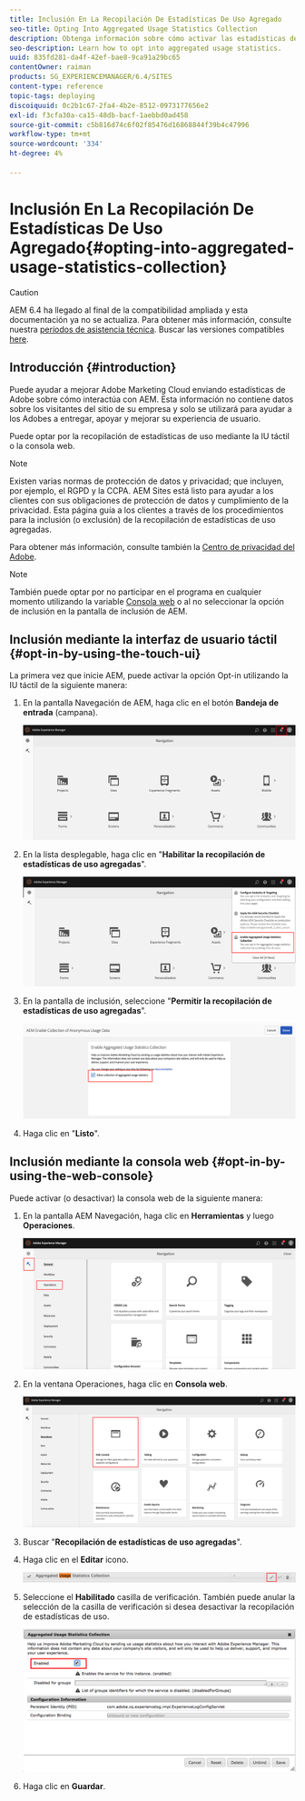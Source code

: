 ```yaml
---
title: Inclusión En La Recopilación De Estadísticas De Uso Agregado
seo-title: Opting Into Aggregated Usage Statistics Collection
description: Obtenga información sobre cómo activar las estadísticas de uso agregadas.
seo-description: Learn how to opt into aggregated usage statistics.
uuid: 835fd281-da4f-42ef-bae8-9ca91a29bc65
contentOwner: raiman
products: SG_EXPERIENCEMANAGER/6.4/SITES
content-type: reference
topic-tags: deploying
discoiquuid: 0c2b1c67-2fa4-4b2e-8512-0973177656e2
exl-id: f3cfa30a-ca15-48db-bacf-1aebbd0ad458
source-git-commit: c5b816d74c6f02f85476d16868844f39b4c47996
workflow-type: tm+mt
source-wordcount: '334'
ht-degree: 4%

---
```


# Inclusión En La Recopilación De Estadísticas De Uso Agregado{#opting-into-aggregated-usage-statistics-collection}

>[!CAUTION]
>
>AEM 6.4 ha llegado al final de la compatibilidad ampliada y esta documentación ya no se actualiza. Para obtener más información, consulte nuestra [períodos de asistencia técnica](https://helpx.adobe.com/es/support/programs/eol-matrix.html). Buscar las versiones compatibles [here](https://experienceleague.adobe.com/docs/).

## Introducción {#introduction}

Puede ayudar a mejorar Adobe Marketing Cloud enviando estadísticas de Adobe sobre cómo interactúa con AEM. Esta información no contiene datos sobre los visitantes del sitio de su empresa y solo se utilizará para ayudar a los Adobes a entregar, apoyar y mejorar su experiencia de usuario.

Puede optar por la recopilación de estadísticas de uso mediante la IU táctil o la consola web.

>[!NOTE]
>
>Existen varias normas de protección de datos y privacidad; que incluyen, por ejemplo, el RGPD y la CCPA. AEM Sites está listo para ayudar a los clientes con sus obligaciones de protección de datos y cumplimiento de la privacidad. Esta página guía a los clientes a través de los procedimientos para la inclusión (o exclusión) de la recopilación de estadísticas de uso agregadas.
>
>Para obtener más información, consulte también la [Centro de privacidad del Adobe](https://www.adobe.com/es/privacy.html).

>[!NOTE]
>
>También puede optar por no participar en el programa en cualquier momento utilizando la variable [Consola web](/help/sites-deploying/opt-in-aggregated-usage-statistics.md#opt-in-by-using-the-web-console) o al no seleccionar la opción de inclusión en la pantalla de inclusión de AEM.

## Inclusión mediante la interfaz de usuario táctil {#opt-in-by-using-the-touch-ui}

La primera vez que inicie AEM, puede activar la opción Opt-in utilizando la IU táctil de la siguiente manera:

1. En la pantalla Navegación de AEM, haga clic en el botón **Bandeja de entrada** (campana).

   ![usage_statistics snavigationscreen](assets/usage_statisticsnavigationscreen.png)

1. En la lista desplegable, haga clic en &quot;**Habilitar la recopilación de estadísticas de uso agregadas**&quot;.

   ![usage_statistics snavigationscreen2](assets/usage_statisticsnavigationscreen2.png)

1. En la pantalla de inclusión, seleccione &quot;**Permitir la recopilación de estadísticas de uso agregadas**&quot;.

   ![usage_estadticsopt-inscreen](assets/usage_statisticsopt-inscreen.png)

1. Haga clic en &quot;**Listo**&quot;.

## Inclusión mediante la consola web {#opt-in-by-using-the-web-console}

Puede activar (o desactivar) la consola web de la siguiente manera:

1. En la pantalla AEM Navegación, haga clic en **Herramientas** y luego **Operaciones**.

   ![usage_statistics sopsdashboard](assets/usage_statisticsopsdashboard.png)

1. En la ventana Operaciones, haga clic en **Consola web**.

   ![usage_statistics_swebconsole](assets/usage_statisticswebconsole.png)

1. Buscar &quot;**Recopilación de estadísticas de uso agregadas**&quot;.
1. Haga clic en el **Editar** icono.

   ![usage_statistics scolltionedit](assets/usage_statisticscollectionedit.png)

1. Seleccione el **Habilitado** casilla de verificación. También puede anular la selección de la casilla de verificación si desea desactivar la recopilación de estadísticas de uso.

   ![usage_statisticsselect](assets/usage_statisticsselect.png)

1. Haga clic en **Guardar**.
